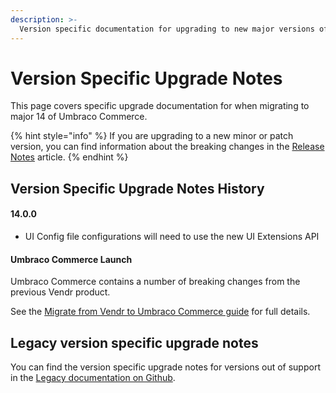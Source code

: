 ```yaml
---
description: >-
  Version specific documentation for upgrading to new major versions of Umbraco Commerce.
---
```


# Version Specific Upgrade Notes

This page covers specific upgrade documentation for when migrating to major 14 of Umbraco Commerce.

{% hint style="info" %}
If you are upgrading to a new minor or patch version, you can find information about the breaking changes in the [Release Notes](../release-notes.md) article.
{% endhint %}

## Version Specific Upgrade Notes History

#### 14.0.0 

* UI Config file configurations will need to use the new UI Extensions API

#### Umbraco Commerce Launch

Umbraco Commerce contains a number of breaking changes from the previous Vendr product.

See the [Migrate from Vendr to Umbraco Commerce guide](migrate-from-vendr-to-umbraco-commerce/) for full details.

## Legacy version specific upgrade notes

You can find the version specific upgrade notes for versions out of support in the [Legacy documentation on Github](https://github.com/umbraco/UmbracoDocs/tree/umbraco-eol-versions).&#x20;
